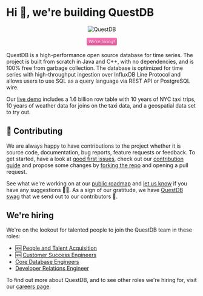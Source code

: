 # Hi 👋, we're building QuestDB

<p align="center">
  <img src="https://questdb.io/img/blog/2021-10-04/banner.png" alt="QuestDB"/>
</p>

<p align="center">
  <a href="#-we-are-hiring"><img src="https://github.com/questdb/.github/blob/main/profile/.assets/yzj_ZZsGRfzIGUPbX-fwxFel.svg" alt="we are hiring" width="80"/></a>
</p>

QuestDB is a high-performance open source database for time series.
The project is built from scratch in Java and C++, with no dependencies, and is 100% free from garbage collection.
The database is optimized for time series with high-throughput ingestion over InfluxDB Line Protocol and allows users to use SQL as a query language via REST API or PostgreSQL wire.

Our [live demo](https://demo.questdb.io/) includes a 1.6 billion row table with 10 years of NYC taxi trips, 10 years of weather data for joins on the taxi data, and a geospatial data set to try out.

## 🤝 Contributing

We are always happy to have contributions to the project whether it is source code, documentation, bug reports, feature requests or feedback.
To get started, have a look at [good first issues](https://github.com/questdb/questdb/issues?q=is%3Aissue+is%3Aopen+label%3A%22Good+first+issue%22), check out our [contribution guide](https://github.com/questdb/questdb/blob/master/CONTRIBUTING.md) and propose some changes by [forking the repo](https://docs.github.com/en/github/getting-started-with-github/fork-a-repo) and opening a pull request. 

See what we're working on at our [public roadmap](https://github.com/orgs/questdb/projects/1/views/5) and [let us know](https://github.com/questdb/questdb/discussions) if you have any suggestions 🙇‍♂️.
As a sign of our gratitude, we have [QuestDB swag](https://questdb.io/community) that we send out to our contributors 🙌.

## We're hiring

We're on the lookout for talented people to join the QuestDB team in these roles:

- 🆕 [People and Talent Acquisition](https://questdb.io/careers/head-of-talent/)
- 🆕 [Customer Success Engineers](https://questdb.io/careers/customer-success-engineer/)
- [Core Database Engineers](https://questdb.io/careers/backend-software-engineer/)
- [Developer Relations Engineer](https://questdb.io/careers/developer-relations-engineer/)

To find out more about QuestDB, and to see other roles we're hiring for, visit our [careers page](https://questdb.io/careers/).
